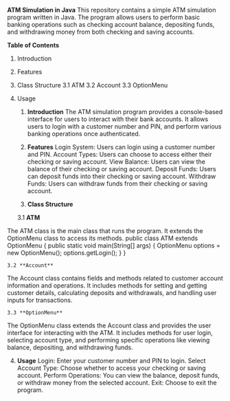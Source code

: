 **ATM Simulation in Java**
This repository contains a simple ATM simulation program written in Java. The program allows users to perform basic banking operations such as checking account balance, depositing funds, and withdrawing money from both checking and saving accounts.

**Table of Contents**
1.	Introduction
2.	Features
3.	Class Structure
3.1	ATM
3.2	Account
3.3	OptionMenu
4. Usage

    1.	 **Introduction**
The ATM simulation program provides a console-based interface for users to interact with their bank accounts. It allows users to login with a customer number and PIN, and perform various banking operations once authenticated.

    2.	**Features**
Login System: Users can login using a customer number and PIN.
Account Types: Users can choose to access either their checking or saving account.
View Balance: Users can view the balance of their checking or saving account.
Deposit Funds: Users can deposit funds into their checking or saving account.
Withdraw Funds: Users can withdraw funds from their checking or saving account.

    3.	**Class Structure**

    3.1	**ATM**

The ATM class is the main class that runs the program. It extends the OptionMenu class to access its methods.
public class ATM extends OptionMenu {
    public static void main(String[] args) {
        OptionMenu options = new OptionMenu();
        options.getLogin();
    }
}

    3.2	**Account**
The Account class contains fields and methods related to customer account information and operations. It includes methods for setting and getting customer details, calculating deposits and withdrawals, and handling user inputs for transactions.

    3.3	**OptionMenu**
The OptionMenu class extends the Account class and provides the user interface for interacting with the ATM. It includes methods for user login, selecting account type, and performing specific operations like viewing balance, depositing, and withdrawing funds.

4.	**Usage**
Login: Enter your customer number and PIN to login.
Select Account Type: Choose whether to access your checking or saving account.
Perform Operations: You can view the balance, deposit funds, or withdraw money from the selected account.
Exit: Choose to exit the program.
